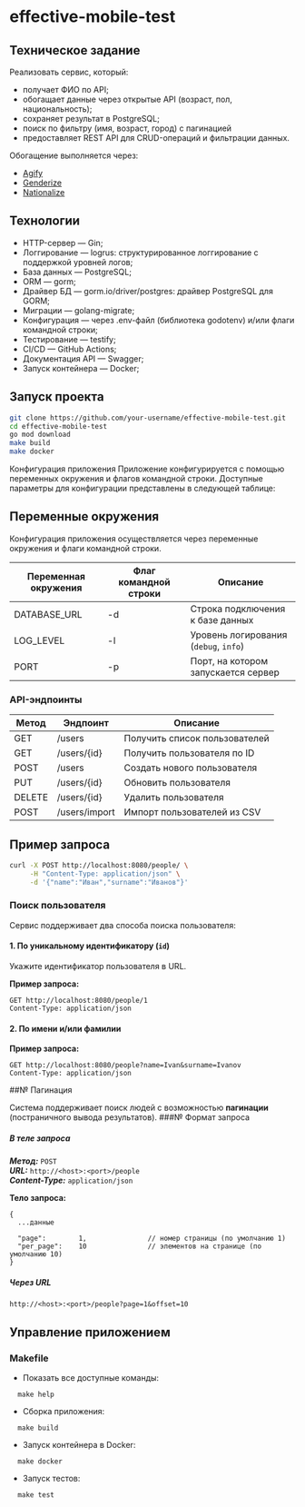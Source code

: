 # effective-mobile-test
## Техническое задание

Реализовать сервис, который:

- получает ФИО по API;
- обогащает данные через открытые API (возраст, пол, национальность);
- сохраняет результат в PostgreSQL;
- поиск по фильтру (имя, возраст, город) с пагинацией
- предоставляет REST API для CRUD-операций и фильтрации данных.

Обогащение выполняется через:

- [Agify](https://api.agify.io)
- [Genderize](https://api.genderize.io)
- [Nationalize](https://api.nationalize.io)


## Технологии

- HTTP-сервер — Gin;
- Логгирование — logrus: структурированное логгирование с поддержкой уровней логов;
- База данных — PostgreSQL;
- ORM — gorm;
- Драйвер БД — gorm.io/driver/postgres: драйвер PostgreSQL для GORM;
- Миграции — golang-migrate;
- Конфигурация — через .env-файл (библиотека godotenv) и/или флаги командной строки;
- Тестирование — testify;
- CI/CD —  GitHub Actions;
- Документация API — Swagger;
- Запуск контейнера — Docker;
##  Запуск проекта


```bash
git clone https://github.com/your-username/effective-mobile-test.git
cd effective-mobile-test
go mod download
make build
make docker
```
Конфигурация приложения
Приложение конфигурируется с помощью переменных окружения и флагов командной строки.
Доступные параметры для конфигурации представлены в следующей таблице:

##  Переменные окружения
Конфигурация приложения осуществляется через переменные окружения и флаги командной строки.

| Переменная окружения | Флаг командной строки | Описание                               |
|----------------------|------------------------|----------------------------------------|
| DATABASE_URL         | -d <dsn>               | Строка подключения к базе данных       |
| LOG_LEVEL            | -l <level>             | Уровень логирования (`debug`, `info`) |
| PORT                 | -p <port>              | Порт, на котором запускается сервер    |






### API-эндпоинты

| Метод  | Эндпоинт      | Описание                      |
| ------ | ------------- | ----------------------------- |
| GET    | /users        | Получить список пользователей |
| GET    | /users/{id}   | Получить пользователя по ID   |
| POST   | /users        | Создать нового пользователя   |
| PUT    | /users/{id}   | Обновить пользователя         |
| DELETE | /users/{id}   | Удалить пользователя          |
| POST   | /users/import | Импорт пользователей из CSV   |

## Пример запроса

```bash
curl -X POST http://localhost:8080/people/ \
     -H "Content-Type: application/json" \
     -d '{"name":"Иван","surname":"Иванов"}'
```

### Поиск пользователя

Сервис поддерживает два способа поиска пользователя:

#### 1. По уникальному идентификатору (`id`)

Укажите идентификатор пользователя в URL.

**Пример запроса:**
```http
GET http://localhost:8080/people/1
Content-Type: application/json
```
#### 2.  По имени и/или фамилии

**Пример запроса:**
```http
GET http://localhost:8080/people?name=Ivan&surname=Ivanov
Content-Type: application/json
```
##№ Пагинация

Система поддерживает поиск людей  с возможностью **пагинации** (постраничного вывода результатов).
###№ Формат запроса

##### В теле запроса

***Метод:*** `POST`  
***URL:*** `http://<host>:<port>/people`  
***Content-Type:*** `application/json`

**Тело запроса:**

```
{
  ...данные

  "page":        1,               // номер страницы (по умолчанию 1)
  "per_page":    10               // элементов на странице (по умолчанию 10)
}
```

##### Через URL
````
http://<host>:<port>/people?page=1&offset=10
````
## Управление приложением

### Makefile
- Показать все доступные команды:
````
  make help
````
- Сборка приложения:
````
  make build
````
- Запуск контейнера в Docker:
````
  make docker
````
- Запуск тестов:
````
  make test
````




